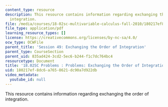 ```yaml
---
content_type: resource
description: This resource contains information regarding exchanging the order of
  integration.
file: /media/courses/18-02sc-multivariable-calculus-fall-2010/180217ef8dc6a7658621dc90a7d922db_MIT18_02SC_pb_49_quest.pdf
file_type: application/pdf
learning_resource_types: []
license: https://creativecommons.org/licenses/by-nc-sa/4.0/
ocw_type: OCWFile
parent_title: 'Session 49: Exchanging the Order of Integration'
parent_type: CourseSection
parent_uid: 835ad424-3cd2-5ec6-b244-f1c7dc764bc4
resourcetype: Document
title: '18.02SC Problems : Problems: Exchanging the Order of Integration'
uid: 180217ef-8dc6-a765-8621-dc90a7d922db
video_metadata:
  youtube_id: null
---
```

This resource contains information regarding exchanging the order of integration.
